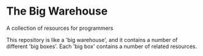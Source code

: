 # The Big Warehouse
A collection of resources for programmers

This repository is like a 'big warehouse', and it contains a number of different 'big boxes'. Each 'big box' contains a number of related resources.
